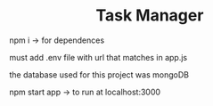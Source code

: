 <h1 align="center">Task Manager</h1>
<p>npm i -> for dependences</p>
<p>must add .env file with url that matches in app.js</p>
<p>the database used for this project was mongoDB</p> 
<p>npm start app -> to run at localhost:3000</p>
